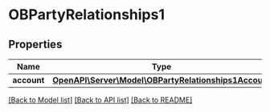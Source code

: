 # OBPartyRelationships1

## Properties
Name | Type | Description | Notes
------------ | ------------- | ------------- | -------------
**account** | [**OpenAPI\Server\Model\OBPartyRelationships1Account**](OBPartyRelationships1Account.md) |  | [optional] 

[[Back to Model list]](../README.md#documentation-for-models) [[Back to API list]](../README.md#documentation-for-api-endpoints) [[Back to README]](../README.md)


